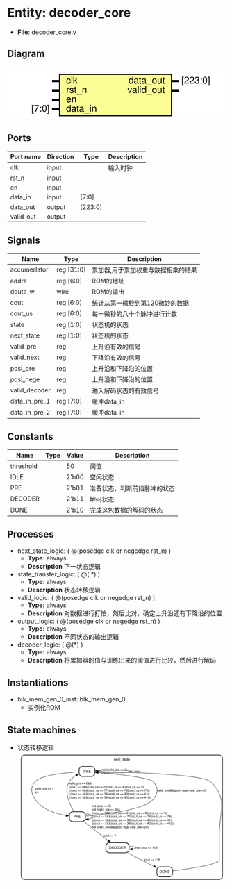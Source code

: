 
# Entity: decoder_core 
- **File**: decoder_core.v

## Diagram
![Diagram](decoder_core.svg "Diagram")
## Ports

| Port name | Direction | Type    | Description |
| --------- | --------- | ------- | ----------- |
| clk       | input     |         | 输入时钟        |
| rst_n     | input     |         |             |
| en        | input     |         |             |
| data_in   | input     | [7:0]   |             |
| data_out  | output    | [223:0] |             |
| valid_out | output    |         |             |

## Signals

| Name          | Type       | Description        |
| ------------- | ---------- | ------------------ |
| accumerlator  | reg [31:0] | 累加器,用于累加权重与数据相乘的结果 |
| addra         | reg [6:0]  | ROM的地址             |
| douta_w       | wire       | ROM的输出             |
| cout          | reg [6:0]  | 统计从第一微秒到第120微妙的数据  |
| cout_us       | reg [6:0]  | 每一微秒的八十个脉冲进行计数     |
| state         | reg [1:0]  | 状态机的状态             |
| next_state    | reg [1:0]  | 状态机的状态             |
| valid_pre     | reg        | 上升沿有效的信号           |
| valid_next    | reg        | 下降沿有效的信号           |
| posi_pre      | reg        | 上升沿和下降沿的位置         |
| posi_nege     | reg        | 上升沿和下降沿的位置         |
| valid_decoder | reg        | 进入解码状态的有效信号        |
| data_in_pre_1 | reg [7:0]  | 缓冲data_in          |
| data_in_pre_2 | reg [7:0]  | 缓冲data_in          |

## Constants

| Name      | Type | Value | Description    |
| --------- | ---- | ----- | -------------- |
| threshold |      | 50    | 阈值             |
| IDLE      |      | 2'b00 | 空闲状态           |
| PRE       |      | 2'b01 | 准备状态，判断前挡脉冲的状态 |
| DECODER   |      | 2'b11 | 解码状态           |
| DONE      |      | 2'b10 | 完成这包数据的解码的状态   |

## Processes
- next_state_logic: ( @(posedge clk or negedge rst_n) )
  - **Type:** always
  - **Description**
 下一状态逻辑 
- state_transfer_logic: ( @( *) )
  - **Type:** always
  - **Description**
 状态转移逻辑 
- valid_logic: ( @(posedge clk or negedge rst_n) )
  - **Type:** always
  - **Description**
 对数据进行打怕，然后比对，确定上升沿还有下降沿的位置 
- output_logic: ( @(posedge clk or negedge rst_n) )
  - **Type:** always
  - **Description**
 不同状态的输出逻辑 
- decoder_logic: ( @(*) )
  - **Type:** always
  - **Description**
 将累加器的值与训练出来的阈值进行比较，然后进行解码 

## Instantiations

- blk_mem_gen_0_inst: blk_mem_gen_0
  - 实例化ROM
## State machines

- 状态转移逻辑![Diagram_state_machine_0]( fsm_decoder_core_00.svg "Diagram")